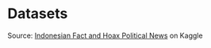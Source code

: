 # Datasets
Source: <a href="https://www.kaggle.com/datasets/linkgish/indonesian-fact-and-hoax-political-news">Indonesian Fact and Hoax Political News</a> on Kaggle